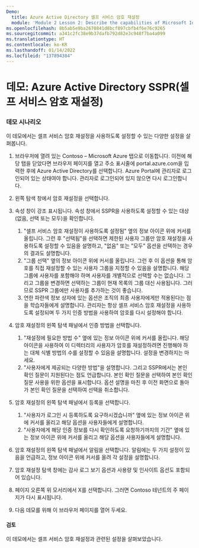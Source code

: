 ```yaml
---
Demo:
  title: Azure Active Directory 셀프 서비스 암호 재설정
  module: 'Module 2 Lesson 2: Describe the capabilities of Microsoft Identity and access management solutions: Describe the different authentication methods of Azure AD'
ms.openlocfilehash: 8b5ab5e9ba2670841d8bcf897cbfb4f6e76c9265
ms.sourcegitcommit: a341c2fc38e9b37dafb792d82e3c948f7ba4a099
ms.translationtype: HT
ms.contentlocale: ko-KR
ms.lasthandoff: 01/14/2022
ms.locfileid: "137894384"
---
```

# <a name="demo-azure-active-directory-self-service-password-reset-sspr"></a>데모: Azure Active Directory SSPR(셀프 서비스 암호 재설정)

### <a name="demo-scenario"></a>데모 시나리오

이 데모에서는 셀프 서비스 암호 재설정을 사용하도록 설정할 수 있는 다양한 설정을 살펴봅니다.

1. 브라우저에 열려 있는 Contoso – Microsoft Azure 탭으로 이동합니다. 이전에 해당 탭을 닫았다면 브라우저 페이지를 열고 주소 표시줄에 portal.azure.com을 입력한 후에 Azure Active Directory를 선택합니다. Azure Portal에 관리자로 로그인되어 있는 상태여야 합니다. 관리자로 로그인되어 있지 않으면 다시 로그인합니다.

1. 왼쪽 탐색 창에서 암호 재설정을 선택합니다.

1. 속성 창이 강조 표시됩니다.  속성 창에서 SSPR을 사용하도록 설정할 수 있는 대상(없음, 선택 또는 모두)을 확인합니다.
    1. "셀프 서비스 암호 재설정이 사용하도록 설정됨" 옆의 정보 아이콘 위에 커서를 올립니다. 그런 후 "선택됨"을 선택하면 제한된 사용자 그룹만 암호 재설정을 사용하도록 설정할 수 있음을 설명하고, "없음" 또는 "모두" 옵션을 선택하는 경우의 결과도 설명합니다.
    1. "그룹 선택" 옆의 정보 아이콘 위에 커서를 올립니다. 그런 후 이 옵션을 통해 암호를 직접 재설정할 수 있는 사용자 그룹을 지정할 수 있음을 설명합니다.   해당 그룹에 사용자를 포함해야 하며 사용자를 개별적으로 선택할 수는 없습니다.  그리고 그룹을 변경하면 선택하는 그룹이 현재 목록의 그룹 대신 사용됩니다.  그러므로 SSPR 그룹에만 사용자를 추가하는 것이 좋습니다.
    1. 연한 파란색 정보 상자에 있는 옵션은 조직의 최종 사용자에게만 적용된다는 점을 학습자들에게 설명합니다. 관리자는 항상 셀프 서비스 암호 재설정을 사용하도록 설정되며 두 가지 인증 방법을 사용하여 암호를 다시 설정해야 합니다.

1. 암호 재설정의 왼쪽 탐색 패널에서 인증 방법을 선택합니다.
    1. "재설정에 필요한 방법 수" 옆에 있는 정보 아이콘 위에 커서를 올립니다.  해당 아이콘을 사용하여 이 디렉터리의 사용자가 암호를 재설정하려면 진행해야 하는 대체 식별 방법의 수를 설정할 수 있음을 설명합니다.   설정을 변경하지는 마세요.
    1. "사용자에게 제공되는 다양한 방법"을 설명합니다. 그리고 SSPR에서는 본인 확인 질문이 지원된다는 점도 언급합니다. 본인 확인 질문을 선택하여 본인 확인 질문 사용을 위한 옵션을 표시합니다. 옵션 설명을 마친 후 이전 화면으로 돌아가 본인 확인 질문을 선택하여 선택을 취소합니다.

1. 암호 재설정의 왼쪽 탐색 패널에서 등록을 선택합니다.
    1. "사용자가 로그인 시 등록하도록 요구하시겠습니까" 옆에 있는 정보 아이콘 위에 커서를 올리고   해당 옵션을 사용자들에게 설명합니다.  
    1. "사용자에게 해당 인증 정보를 다시 확인하도록 요청하기까지의 기간" 옆에 있는 정보 아이콘 위에 커서를 올리고   해당 옵션을 사용자들에게 설명합니다.  

1. 암호 재설정의 왼쪽 탐색 패널에서 알림을 선택합니다.  알림에는 두 가지 설정이 있음을 언급하고, 정보 아이콘 위에 커서를 올려 각 설정을 설명합니다.

1. 암호 재설정 탐색 창에는 감사 로그 보기 옵션과 사용량 및 인사이트 옵션도 포함되어 있습니다.

1. 페이지 오른쪽 위 모서리에서 X를 선택합니다. 그러면 Contoso 테넌트의 주 페이지가 다시 표시됩니다.

1. 다음 데모를 위해 이 브라우저 페이지를 열어 두세요.

#### <a name="review"></a>검토

이 데모에서는 셀프 서비스 암호 재설정과 관련된 설정을 살펴보았습니다. 

